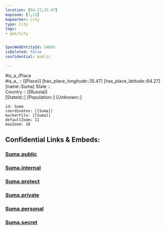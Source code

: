 ```yaml
---
location: [64.27,35.47] 
mapzoom: [7,12] 
mapmarker: city 
type: City
tags:
- geo/City


SpocWebEntityId: 34665
isDeleted: false
confidential: public

---
```

#is_a_/Place  
#is_a_ :: [[Place]] 
[has_place_longitude::35.47] 
[has_place_latitude::64.27] 
[name::Suma] 
State ::  
Country :: [[Russia]]  
[StateId::] 
[Population::] 
[Unknown::] 


```leaflet
id: Suma
coordinates: [[Suma]] 
markerFile: [[Suma]] 
defaultZoom: 11 
maxZoom: 18
```


## Confidential Links & Embeds: 

### [Suma.public](/_public/\Earth\Continent\Europe\Europe~East\Russia\Russia~NorthWest\Karelia~Republic\CitySuma.public.md) 

### [Suma.internal](/_internal/\Earth\Continent\Europe\Europe~East\Russia\Russia~NorthWest\Karelia~Republic\CitySuma.internal.md) 

### [Suma.protect](/_protect/\Earth\Continent\Europe\Europe~East\Russia\Russia~NorthWest\Karelia~Republic\CitySuma.protect.md) 

### [Suma.private](/_private/\Earth\Continent\Europe\Europe~East\Russia\Russia~NorthWest\Karelia~Republic\CitySuma.private.md) 

### [Suma.personal](/_personal/\Earth\Continent\Europe\Europe~East\Russia\Russia~NorthWest\Karelia~Republic\CitySuma.personal.md) 

### [Suma.secret](/_secret/\Earth\Continent\Europe\Europe~East\Russia\Russia~NorthWest\Karelia~Republic\CitySuma.secret.md)

